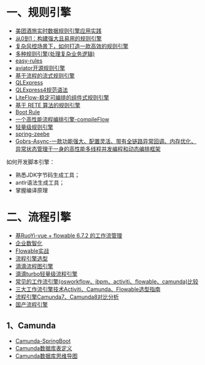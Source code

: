 # 一、规则引擎

- [美团酒旅实时数据规则引擎应用实践](https://tech.meituan.com/2018/04/19/hb-rt-operation.html)
- [从0到1：构建强大且易用的规则引擎](https://tech.meituan.com/2017/06/09/maze-framework.html)
- [复杂风控场景下，如何打造一款高效的规则引擎](https://tech.meituan.com/2020/05/14/meituan-security-zeus.html)
- [多种规则引擎(处理复杂业务逻辑)](https://juejin.cn/post/6988432907891113992)
- [easy-rules](https://github.com/j-easy/easy-rules)
- [aviator开源规则引擎](https://github.com/killme2008/aviatorscript)
- [基于流程的流式规则引擎](https://github.com/jetlinks/rule-engine)
- [QLExpress](https://github.com/alibaba/QLExpress)
- [QLExpress4规范语法](https://www.yuque.com/xuanheng-ffjti/iunlps/fv0cl1#QooZA)
- [LiteFlow-稳定可编排的组件式规则引擎](https://liteflow.yomahub.com/)
- [基于 RETE 算法的规则引擎](https://houbb.github.io/2020/05/26/rule-engine-03-rete)
- [Boot Rule](http://ruleengine.cn/doc/)
- [一个高性能流程编排引擎-compileFlow](https://github.com/alibaba/compileflow)
- [轻量级规则引擎](https://github.com/ZhongFuCheng3y/hades)
- [spring-zeebe](https://github.com/camunda-community-hub/spring-zeebe)
- [Gobrs-Async-一款功能强大、配置灵活、带有全链路异常回调、内存优化、异常状态管理于一身的高性能多线程并发编程和动态编排框架](https://github.com/dromara/gobrs-async)


如何开发脚本引擎：
- 熟悉JDK字节码生成工具；
- antlr语法生成工具；
- 掌握编译原理



# 二、流程引擎

- [基RuoYi-vue + flowable 6.7.2 的工作流管理](https://gitee.com/tony2y/RuoYi-flowable)
- [企业数智化](https://gitee.com/lwj/flow)
- [Flowable实战](https://juejin.cn/column/7140274694938165285)
- [流程引擎选型](https://zhuanlan.zhihu.com/p/369761832)
- [滴滴流程图引擎](https://github.com/didi/LogicFlow)
- [滴滴turbo轻量级流程引擎](https://github.com/didi/turbo)
- [常见的工作流引擎(osworkflow、jbpm、activiti、flowable、camunda)比较](https://zhuanlan.zhihu.com/p/592105369)
- [三大工作流引擎技术Activiti、Camunda、Flowable选型指南](https://blog.csdn.net/qq_26664043/article/details/136008906)
- [流程引擎Camunda7、Camunda8对比分析](https://www.51cto.com/article/750170.html)
- [国产流程引擎](https://mp.weixin.qq.com/s/1BWA7hkVQhZhWCW36J2HMw)

## 1、Camunda

- [Camunda-SpringBoot](https://www.tup.com.cn/upload/books/yz/087906-01.pdf)
- [Camunda数据库表定义](https://blog.csdn.net/wxz258/article/details/109048818)
- [Camunda数据库思维导图](https://www.processon.com/view/649bc8a7b227c70f8e8266c5)
